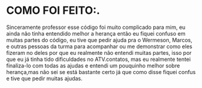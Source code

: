 # COMO FOI FEITO:.

Sinceramente professor esse código foi muito complicado para mim, eu ainda não tinha entendido melhor a herança então eu fiquei confuso em muitas partes do código, eu tive que pedir ajuda pra o Wermeson, Marcos, e outras pessoas da turma para acompanhar ou me demonstrar como eles fizeram no deles por que eu realmente não entendi muitas partes, isso por que eu já tinha tido dificuldades no ATV.contatos, mas eu realmente tentei finaliza-lo com todas as ajudas e entendi um pouquinho melhor sobre herança,mas não sei se está bastante certo já que como disse fiquei confus e tive que pedir muitas ajudas.
